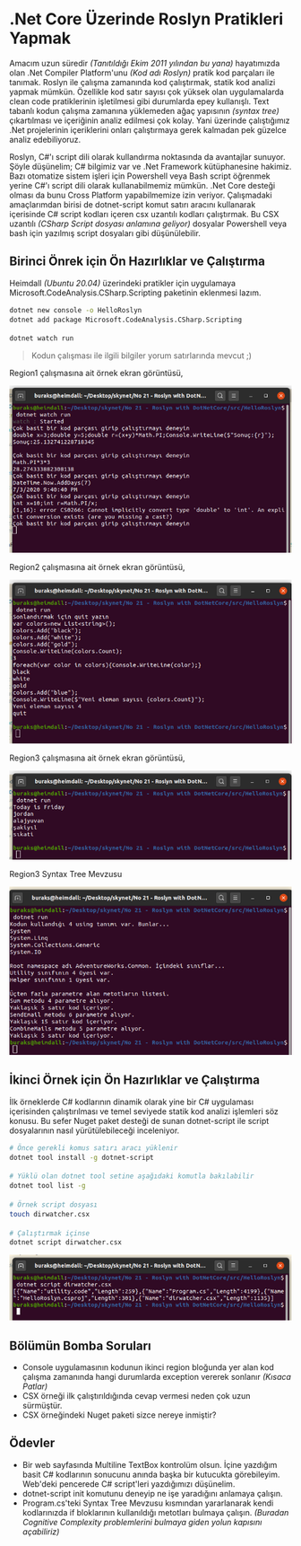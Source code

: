# .Net Core Üzerinde Roslyn Pratikleri Yapmak

Amacım uzun süredir _(Tanıtıldığı Ekim 2011 yılından bu yana)_ hayatımızda olan .Net Compiler Platform'unu _(Kod adı Roslyn)_ pratik kod parçaları ile tanımak. Roslyn ile çalışma zamanında kod çalıştırmak, statik kod analizi yapmak mümkün. Özellikle kod satır sayısı çok yüksek olan uygulamalarda clean code pratiklerinin işletilmesi gibi durumlarda epey kullanışlı. Text tabanlı kodun çalışma zamanına yüklemeden ağaç yapısının _(syntax tree)_ çıkartılması ve içeriğinin analiz edilmesi çok kolay. Yani üzerinde çalıştığımız .Net projelerinin içeriklerini onları çalıştırmaya gerek kalmadan pek güzelce analiz edebiliyoruz.

Roslyn, C#'ı script dili olarak kullandırma noktasında da avantajlar sunuyor. Şöyle düşünelim; C# bilgimiz var ve .Net Framework kütüphanesine hakimiz. Bazı otomatize sistem işleri için Powershell veya Bash script öğrenmek yerine C#'ı script dili olarak kullanabilmemiz mümkün. .Net Core desteği olması da bunu Cross Platform yapabilmemize izin veriyor. Çalışmadaki amaçlarımdan birisi de dotnet-script komut satırı aracını kullanarak içerisinde C# script kodları içeren csx uzantılı kodları çalıştırmak. Bu CSX uzantılı _(CSharp Script dosyası anlamına geliyor)_ dosyalar Powershell veya bash için yazılmış script dosyaları gibi düşünülebilir.

## Birinci Önrek için Ön Hazırlıklar ve Çalıştırma

Heimdall _(Ubuntu 20.04)_ üzerindeki pratikler için uygulamaya Microsoft.CodeAnalysis.CSharp.Scripting paketinin eklenmesi lazım.

```bash
dotnet new console -o HelloRoslyn
dotnet add package Microsoft.CodeAnalysis.CSharp.Scripting

dotnet watch run
```
>Kodun çalışması ile ilgili bilgiler yorum satırlarında mevcut ;)

Region1 çalışmasına ait örnek ekran görüntüsü,

![Screenshot_01.png](./assets/Screenshot_01.png)

Region2 çalışmasına ait örnek ekran görüntüsü,

![Screenshot_02.png](./assets/Screenshot_02.png)

Region3 çalışmasına ait örnek ekran görüntüsü,

![Screenshot_03.png](./assets/Screenshot_03.png)

Region3 Syntax Tree Mevzusu

![Screenshot_05.png](./assets/Screenshot_05.png)

## İkinci Örnek için Ön Hazırlıklar ve Çalıştırma

İlk örneklerde C# kodlarının dinamik olarak yine bir C# uygulaması içerisinden çalıştırılması ve temel seviyede statik kod analizi işlemleri söz konusu. Bu sefer Nuget paket desteği de sunan dotnet-script ile script dosyalarının nasıl yürütülebileceği inceleniyor.

```bash
# Önce gerekli komus satırı aracı yüklenir
dotnet tool install -g dotnet-script

# Yüklü olan dotnet tool setine aşağıdaki komutla bakılabilir
dotnet tool list -g

# Örnek script dosyası
touch dirwatcher.csx

# Çalıştırmak içinse
dotnet script dirwatcher.csx
```

![Screenshot_04.png](./assets/Screenshot_04.png)

## Bölümün Bomba Soruları

- Console uygulamasının kodunun ikinci region bloğunda yer alan kod çalışma zamanında hangi durumlarda exception vererek sonlanır _(Kısaca Patlar)_
- CSX örneği ilk çalıştırıldığında cevap vermesi neden çok uzun sürmüştür.
- CSX örneğindeki Nuget paketi sizce nereye inmiştir?

## Ödevler

- Bir web sayfasında Multiline TextBox kontrolüm olsun. İçine yazdığım basit C# kodlarının sonucunu anında başka bir kutucukta görebileyim. Web'deki pencerede C# script'leri yazdığımızı düşünelim.
- dotnet-script init komutunu deneyip ne işe yaradığını anlamaya çalışın.
- Program.cs'teki Syntax Tree Mevzusu kısmından yararlanarak kendi kodlarınızda if bloklarının kullanıldığı metotları bulmaya çalışın. _(Buradan Cognitive Complexity problemlerini bulmaya giden yolun kapısını açabiliriz)_